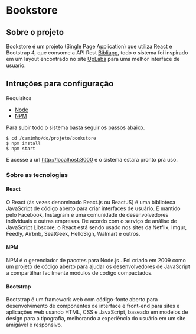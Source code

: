 # Bookstore

## Sobre o projeto

Bookstore é um projeto (Single Page Application) que utiliza React e Bootstrap 4, que consome a API Rest <a href="http://bibliapp.herokuapp.com/explorer" target="_blank" >Bibliapp</a>, todo o sistema foi inspirado em um layout encontrado no site <a href="https://www.uplabs.com/posts/exploration-001-book-store-dashboard-icons" target="_blank" >UpLabs</a> para uma melhor interface de usuario. 

## Intruções para configuração

Requisitos

- <a href="https://nodejs.org/en/" target="_blank" >Node<a/>
- <a href="https://www.npmjs.com/get-npm" target="_blank" >NPM</a>
  
Para subir todo o sistema basta seguir os passos abaixo.

```
$ cd /camimho/do/projeto/bookstore
$ npm install
$ npm start
```

E acesse a url <a href="http://localhost:3000" target="_blank">http://localhost:3000</a> e o sistema estara pronto pra uso.

### Sobre as tecnologias

#### React

O React (às vezes denominado React.js ou ReactJS) é uma biblioteca JavaScript de código aberto para criar interfaces de usuário. É mantido pelo Facebook, Instagram e uma comunidade de desenvolvedores individuais e outras empresas. De acordo com o serviço de análise de JavaScript Libscore, o React está sendo usado nos sites da Netflix, Imgur, Feedly, Airbnb, SeatGeek, HelloSign, Walmart e outros.

#### NPM

NPM é o gerenciador de pacotes para Node.js . Foi criado em 2009 como um projeto de código aberto para ajudar os desenvolvedores de JavaScript a compartilhar facilmente módulos de código compactados.

#### Bootstrap

Bootstrap é um framework web com código-fonte aberto para desenvolvimento de componentes de interface e front-end para sites e aplicações web usando HTML, CSS e JavaScript, baseado em modelos de design para a tipografia, melhorando a experiência do usuário em um site amigável e responsivo.
